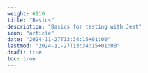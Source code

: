 ```yaml
---
weight: 6110
title: "Basics"
description: "Basics for testing with Jest"
icon: "article"
date: "2024-11-27T13:34:15+01:00"
lastmod: "2024-11-27T13:34:15+01:00"
draft: true
toc: true
---
```


